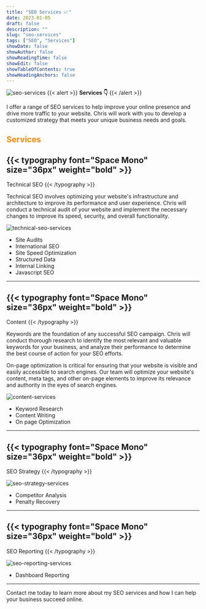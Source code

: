 ```yaml
---
title: "SEO Services 📈"
date: 2023-01-05
draft: false
description: ""
slug: "seo-services"
tags: ["SEO", "Services"]
showDate: false
showAuthor: false
showReadingTime: false
showEdit: false
showTableOfContents: true
showHeadingAnchors: false
---
```

![seo-services](/img/seo-services.png) 
{{< alert >}}
**Services 👇**
{{< /alert >}}

I offer a range of SEO services to help improve your online presence and drive more traffic to your website. Chris will work with you to develop a customized strategy that meets your unique business needs and goals.

## <span style="color: #FD8803">Services</span>

## {{< typography font="Space Mono" size="36px" weight="bold" >}}
Technical SEO
{{< /typography >}}

Technical SEO involves optimizing your website's infrastructure and architecture to improve its performance and user experience. Chris will conduct a technical audit of your website and implement the necessary changes to improve its speed, security, and overall functionality.

![technical-seo-services](/img/technical-seo.png) 

- Site Audits
- International SEO
- Site Speed Optimization
- Structured Data
- Internal Linking
- Javascript SEO

--- 

## {{< typography font="Space Mono" size="36px" weight="bold" >}}
Content
{{< /typography >}}

Keywords are the foundation of any successful SEO campaign. Chris will conduct thorough research to identify the most relevant and valuable keywords for your business, and analyze their performance to determine the best course of action for your SEO efforts.

On-page optimization is critical for ensuring that your website is visible and easily accessible to search engines. Our team will optimize your website's content, meta tags, and other on-page elements to improve its relevance and authority in the eyes of search engines.


![content-services](/img/content.png) 

- Keyword Research
- Content Writing
- On page Optimization
---

## {{< typography font="Space Mono" size="36px" weight="bold" >}}
SEO Strategy
{{< /typography >}}

![seo-strategy-services](/img/seo-strategy.png) 

- Competitor Analysis
- Penalty Recovery

---

## {{< typography font="Space Mono" size="36px" weight="bold" >}}
SEO Reporting
{{< /typography >}}

![seo-reporting-services](/img/seo-reporting.png) 

- Dashboard Reporting

---

Contact me today to learn more about my SEO services and how I can help your business succeed online.


